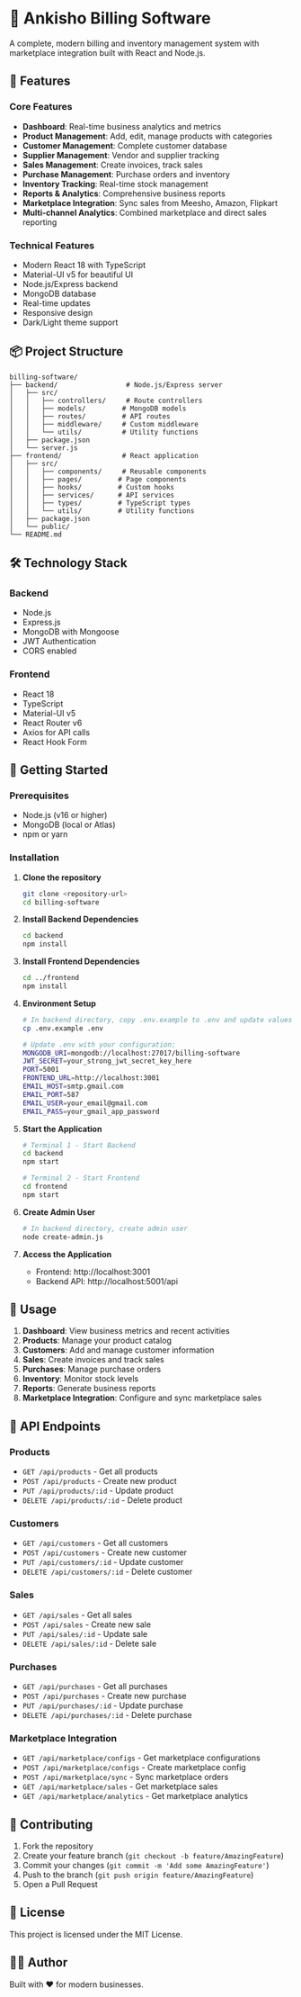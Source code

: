 # 🧾 Ankisho Billing Software

A complete, modern billing and inventory management system with marketplace integration built with React and Node.js.

## 🚀 Features

### Core Features
- **Dashboard**: Real-time business analytics and metrics
- **Product Management**: Add, edit, manage products with categories
- **Customer Management**: Complete customer database
- **Supplier Management**: Vendor and supplier tracking
- **Sales Management**: Create invoices, track sales
- **Purchase Management**: Purchase orders and inventory
- **Inventory Tracking**: Real-time stock management
- **Reports & Analytics**: Comprehensive business reports
- **Marketplace Integration**: Sync sales from Meesho, Amazon, Flipkart
- **Multi-channel Analytics**: Combined marketplace and direct sales reporting

### Technical Features
- Modern React 18 with TypeScript
- Material-UI v5 for beautiful UI
- Node.js/Express backend
- MongoDB database
- Real-time updates
- Responsive design
- Dark/Light theme support

## 📦 Project Structure

```
billing-software/
├── backend/                 # Node.js/Express server
│   ├── src/
│   │   ├── controllers/     # Route controllers
│   │   ├── models/         # MongoDB models
│   │   ├── routes/         # API routes
│   │   ├── middleware/     # Custom middleware
│   │   └── utils/          # Utility functions
│   ├── package.json
│   └── server.js
├── frontend/               # React application
│   ├── src/
│   │   ├── components/     # Reusable components
│   │   ├── pages/         # Page components
│   │   ├── hooks/         # Custom hooks
│   │   ├── services/      # API services
│   │   ├── types/         # TypeScript types
│   │   └── utils/         # Utility functions
│   ├── package.json
│   └── public/
└── README.md
```

## 🛠 Technology Stack

### Backend
- Node.js
- Express.js
- MongoDB with Mongoose
- JWT Authentication
- CORS enabled

### Frontend
- React 18
- TypeScript
- Material-UI v5
- React Router v6
- Axios for API calls
- React Hook Form

## 🚀 Getting Started

### Prerequisites
- Node.js (v16 or higher)
- MongoDB (local or Atlas)
- npm or yarn

### Installation

1. **Clone the repository**
   ```bash
   git clone <repository-url>
   cd billing-software
   ```

2. **Install Backend Dependencies**
   ```bash
   cd backend
   npm install
   ```

3. **Install Frontend Dependencies**
   ```bash
   cd ../frontend
   npm install
   ```

4. **Environment Setup**
   ```bash
   # In backend directory, copy .env.example to .env and update values
   cp .env.example .env
   
   # Update .env with your configuration:
   MONGODB_URI=mongodb://localhost:27017/billing-software
   JWT_SECRET=your_strong_jwt_secret_key_here
   PORT=5001
   FRONTEND_URL=http://localhost:3001
   EMAIL_HOST=smtp.gmail.com
   EMAIL_PORT=587
   EMAIL_USER=your_email@gmail.com
   EMAIL_PASS=your_gmail_app_password
   ```

5. **Start the Application**
   ```bash
   # Terminal 1 - Start Backend
   cd backend
   npm start
   
   # Terminal 2 - Start Frontend
   cd frontend
   npm start
   ```

6. **Create Admin User**
   ```bash
   # In backend directory, create admin user
   node create-admin.js
   ```

7. **Access the Application**
   - Frontend: http://localhost:3001
   - Backend API: http://localhost:5001/api

## 📱 Usage

1. **Dashboard**: View business metrics and recent activities
2. **Products**: Manage your product catalog
3. **Customers**: Add and manage customer information
4. **Sales**: Create invoices and track sales
5. **Purchases**: Manage purchase orders
6. **Inventory**: Monitor stock levels
7. **Reports**: Generate business reports
8. **Marketplace Integration**: Configure and sync marketplace sales

## 🔧 API Endpoints

### Products
- `GET /api/products` - Get all products
- `POST /api/products` - Create new product
- `PUT /api/products/:id` - Update product
- `DELETE /api/products/:id` - Delete product

### Customers
- `GET /api/customers` - Get all customers
- `POST /api/customers` - Create new customer
- `PUT /api/customers/:id` - Update customer
- `DELETE /api/customers/:id` - Delete customer

### Sales
- `GET /api/sales` - Get all sales
- `POST /api/sales` - Create new sale
- `PUT /api/sales/:id` - Update sale
- `DELETE /api/sales/:id` - Delete sale

### Purchases
- `GET /api/purchases` - Get all purchases
- `POST /api/purchases` - Create new purchase
- `PUT /api/purchases/:id` - Update purchase
- `DELETE /api/purchases/:id` - Delete purchase

### Marketplace Integration
- `GET /api/marketplace/configs` - Get marketplace configurations
- `POST /api/marketplace/configs` - Create marketplace config
- `POST /api/marketplace/sync` - Sync marketplace orders
- `GET /api/marketplace/sales` - Get marketplace sales
- `GET /api/marketplace/analytics` - Get marketplace analytics

## 🤝 Contributing

1. Fork the repository
2. Create your feature branch (`git checkout -b feature/AmazingFeature`)
3. Commit your changes (`git commit -m 'Add some AmazingFeature'`)
4. Push to the branch (`git push origin feature/AmazingFeature`)
5. Open a Pull Request

## 📄 License

This project is licensed under the MIT License.

## 👨‍💻 Author

Built with ❤️ for modern businesses.
